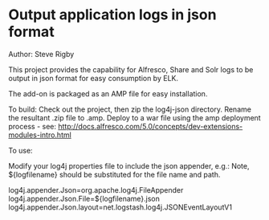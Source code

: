 Output application logs in json format
==========================================

Author: Steve Rigby

This project provides the capability for Alfresco, Share and Solr logs to be output in json 
format for easy consumption by ELK.

The add-on is packaged as an AMP file for easy installation.

To build:
Check out the project, then zip the log4j-json directory.
Rename the resultant .zip file to .amp.
Deploy to a war file using the amp deployment process - see:
http://docs.alfresco.com/5.0/concepts/dev-extensions-modules-intro.html

To use: 

Modify your log4j properties file to include the json appender, e.g.:
Note, ${logfilename} should be substituted for the file name and path.

log4j.appender.Json=org.apache.log4j.FileAppender
log4j.appender.Json.File=${logfilename}.json
log4j.appender.Json.layout=net.logstash.log4j.JSONEventLayoutV1